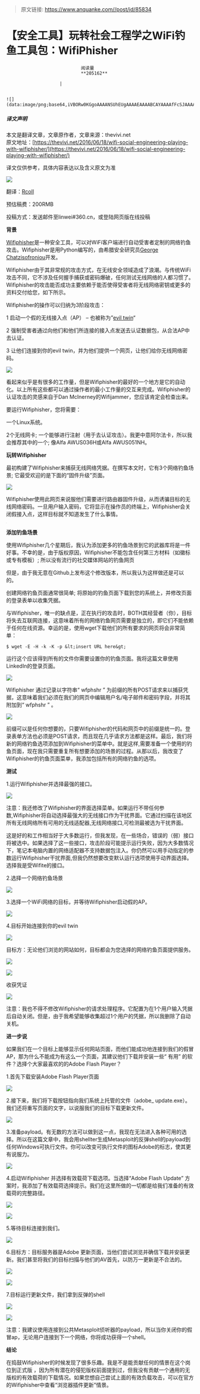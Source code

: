 > 原文链接: https://www.anquanke.com//post/id/85834 


# 【安全工具】玩转社会工程学之WiFi钓鱼工具包：WifiPhisher


                                阅读量   
                                **205162**
                            
                        |
                        
                                                                                                                                    ![](data:image/png;base64,iVBORw0KGgoAAAANSUhEUgAAAAEAAAABCAYAAAAfFcSJAAAAAXNSR0IArs4c6QAAAARnQU1BAACxjwv8YQUAAAAJcEhZcwAADsQAAA7EAZUrDhsAAAANSURBVBhXYzh8+PB/AAffA0nNPuCLAAAAAElFTkSuQmCC)
                                                                                            



##### 译文声明

本文是翻译文章，文章原作者，文章来源：thevivi.net
                                <br>原文地址：[https://thevivi.net/2016/06/18/wifi-social-engineering-playing-with-wifiphisher/](https://thevivi.net/2016/06/18/wifi-social-engineering-playing-with-wifiphisher/)

译文仅供参考，具体内容表达以及含义原文为准

**[![](https://p2.ssl.qhimg.com/t018202518e62e4fe07.png)](https://p2.ssl.qhimg.com/t018202518e62e4fe07.png)**

翻译：[RcoIl](http://bobao.360.cn/member/contribute?uid=870482963)

预估稿费：200RMB

投稿方式：发送邮件至linwei#360.cn，或登陆网页版在线投稿



**背景**

[Wifiphisher](https://github.com/wifiphisher/wifiphisher)是一种安全工具，可以对WiFi客户端进行自动受害者定制的网络钓鱼攻击。Wifiphisher是用Python编写的，由希腊安全研究员[George Chatzisofroniou](https://twitter.com/_sophron)开发。

Wifiphisher由于其非常规的攻击方式，在无线安全领域造成了浪潮。与传统WiFi攻击不同，它不涉及任何握手捕获或密码爆破，任何测试无线网络的人都习惯了。Wifiphisher的攻击能否成功主要依赖于能否使得受害者将无线网络密钥或更多的资料交付给您，如下所示。

Wifiphisher的操作可以归纳为3阶段攻击：

1 启动一个假的无线接入点（AP） – 也被称为”[evil twin](http://searchsecurity.techtarget.com/definition/evil-twin)“

2 强制受害者通过向他们和他们所连接的接入点发送去认证数据包，从合法AP中去认证。

3 让他们连接到你的evil twin，并为他们提供一个网页，让他们给你无线网络密码。

[![](https://p2.ssl.qhimg.com/t01fd55b3ae11456822.png)](https://p2.ssl.qhimg.com/t01fd55b3ae11456822.png)

看起来似乎是有很多的工作量，但是Wifiphisher的最好的一个地方是它的自动化。以上所有这些都可以通过操作者的最小工作量的交互来完成。Wifiphisher的认证攻击的灵感来自于Dan McInerney的Wifijammer，您应该肯定会检查出来。

要运行Wifiphisher，您将需要：

一个Linux系统。

2个无线网卡; 一个能够进行注射（用于去认证攻击）。我更中意阿尔法卡，所以我会推荐其中的一个; 像Alfa AWUS036H或Alfa AWUS051NH。



**玩转Wifiphisher**

最初构建了Wifiphisher来捕获无线网络凭据。在撰写本文时，它有3个网络钓鱼场景; 它最受欢迎的是下面的“固件升级”页面。

[![](https://p5.ssl.qhimg.com/t01c4a3c56b79f79493.png)](https://p5.ssl.qhimg.com/t01c4a3c56b79f79493.png)

Wifiphisher使用此网页来说服他们需要进行路由器固件升级，从而诱骗目标的无线网络密码。一旦用户输入密码，它将显示在操作员的终端上，Wifiphisher会关闭假接入点，这样目标就不知道发生了什么事情。

[![](data:image/png;base64,iVBORw0KGgoAAAANSUhEUgAAAAEAAAABCAYAAAAfFcSJAAAAAXNSR0IArs4c6QAAAARnQU1BAACxjwv8YQUAAAAJcEhZcwAADsQAAA7EAZUrDhsAAAANSURBVBhXYzh8+PB/AAffA0nNPuCLAAAAAElFTkSuQmCC)](https://p1.ssl.qhimg.com/t01e8fc218bf1ace48d.png)



**添加钓鱼场景**

使用Wifiphisher几个星期后，我认为添加更多的钓鱼场景到它的武器库将是一件好事。不幸的是，由于版权原因，Wifiphisher不能包含任何第三方材料（如徽标或专有模板）; 所以没有流行的社交媒体网站的钓鱼网页

但是，由于我无意在Github上发布这个修改版本，所以我认为这样做还是可以的。

创建网络钓鱼页面通常很简单; 将原始的钓鱼页面下载到您的系统上，并修改页面的登录表单以收集凭据。

与Wifiphisher，唯一的缺点是，正在执行的攻击时，BOTH其经营者（你），目标将失去互联网连接，这意味着所有的网络钓鱼网页需要是独立的，即它们不能依赖于任何在线资源。幸运的是，使用wget下载他们的所有要求的网页将会非常简单：

```
$ wget -E -H -k -K -p &lt;insert URL here&gt;
```

运行这个应该得到所有的文件你需要设置你的钓鱼页面。我将这篇文章使用LinkedIn的登录页面。

[![](https://p4.ssl.qhimg.com/t017f29011379031d7a.png)](https://p4.ssl.qhimg.com/t017f29011379031d7a.png)

Wifiphisher 通过记录以字符串“ wfphshr ” 为前缀的所有POST请求来以捕获凭据，这意味着我们必须在我们的网页中编辑用户名/电子邮件和密码字段，并将其附加到“ wfphshr ” 。

[![](https://p4.ssl.qhimg.com/t0112afc53d7da74a09.png)](https://p4.ssl.qhimg.com/t0112afc53d7da74a09.png)

前缀可以是任何你想要的，只要Wifiphisher的代码和网页中的前缀是统一的。登录表单方法也必须是POST请求，而且现在几乎请求方法都是这样。最后，我们将新的网络钓鱼选项添加到Wifiphisher的菜单中。就是这样,需要准备一个使用的钓鱼页面，现在我只需要重复所有想要添加的场景的过程。从那以后，我改变了Wifiphisher的钓鱼页面菜单，我添加包括所有的网络钓鱼的选项。



**测试**

1.运行Wifiphisher并选择最强的接口。

[![](https://p0.ssl.qhimg.com/t012892a0d681424708.png)](https://p0.ssl.qhimg.com/t012892a0d681424708.png)

注意：我还修改了Wifiphisher的界面选择菜单。如果运行不带任何参数,Wifiphisher将自动选择最强大的无线接口作为干扰界面。它通过扫描在该地区所有无线网络所有可用的无线适配器,无线网络接口,可检测最被选为干扰界面。

这是好的和工作相当好于大多数运行，但我发现，在一些场合，错误的（弱）接口将被选中。如果选择了这一些接口，攻击阶段可能提示运行失败，因为大多数情况下，笔记本电脑内置的网络适配器不支持数据包注入。你仍然可以用手动指定的参数运行Wifiphisher干扰界面,但我仍然想要改变默认运行选项使用手动界面选择。选择我是受Wifite的接口。

2.选择一个网络钓鱼场景

[![](https://p0.ssl.qhimg.com/t01553cb4ab766b2bc7.png)](https://p0.ssl.qhimg.com/t01553cb4ab766b2bc7.png)

3.选择一个WiFi网络的目标，并等待Wifiphisher启动假的AP。

[![](https://p1.ssl.qhimg.com/t010c0ca77dcee6fcf2.png)](https://p1.ssl.qhimg.com/t010c0ca77dcee6fcf2.png)

4.目标开始连接到你的evil twin

[![](https://p4.ssl.qhimg.com/t01b81c7833e74000eb.png)](https://p4.ssl.qhimg.com/t01b81c7833e74000eb.png)

目标方：无论他们浏览的网站如何，目标都会为您选择的网络钓鱼页面提供服务。

[![](https://p0.ssl.qhimg.com/t0130c3ee48952a2fbd.png)](https://p0.ssl.qhimg.com/t0130c3ee48952a2fbd.png)

[![](https://p5.ssl.qhimg.com/t010f6616e244be2851.png)](https://p5.ssl.qhimg.com/t010f6616e244be2851.png)

收获凭证

[![](https://p4.ssl.qhimg.com/t014191385fa89c00d7.png)](https://p4.ssl.qhimg.com/t014191385fa89c00d7.png)

注意：我也不得不修改Wifiphisher的请求处理程序。它配置为在1个用户输入凭据后自动关闭。但是，由于我希望能够收集超过1个用户的凭据，所以我删除了自动关机。



**进一步说**

如果我们在一个目标上能够显示任何网站页面，而他们能成功地连接到我们的假冒AP，那为什么不能成为有这么一个页面，其建议他们下载并安装一些“ 有用” 的软件？选择个大家最喜欢的的Adobe Flash Player？

1.首先下载安装Adobe Flash Player页面

[![](https://p0.ssl.qhimg.com/t0107f4180db79ab6a7.png)](https://p0.ssl.qhimg.com/t0107f4180db79ab6a7.png)

2.接下来，我们将下载按钮指向我们系统上托管的文件（adobe_ update.exe）。我们还将重写页面的文字，以说服我们的目标下载更新文件。

[![](https://p5.ssl.qhimg.com/t01751bd40ffb96d0c9.png)](https://p5.ssl.qhimg.com/t01751bd40ffb96d0c9.png)

3.准备payload。有无数的方法可以做到这一点，我现在无法进入各种可用的选择。所以在这篇文章中，我会用shellter生成Metasploit的反弹shell的payload到任何Windows可执行文件。你可以改变可执行文件的图标Adobe的标志，使其更有说服力。

[![](https://p4.ssl.qhimg.com/t0166ffca1203fb8c79.png)](https://p4.ssl.qhimg.com/t0166ffca1203fb8c79.png)

4.启动Wifiphisher 并选择有效载荷下载选项。当选择“Adobe Flash Update” 方案时，我添加了有效载荷选择提示。我们在这里所做的一切都是给我们准备的有效载荷的完整路径。

[![](https://p4.ssl.qhimg.com/t0145a046b29bbc94f7.png)](https://p4.ssl.qhimg.com/t0145a046b29bbc94f7.png)

[![](https://p2.ssl.qhimg.com/t01c9a1717a8f82ff3a.png)](https://p2.ssl.qhimg.com/t01c9a1717a8f82ff3a.png)

5.等待目标连接到我们。

[![](https://p4.ssl.qhimg.com/t01765fb935d5ab6d1e.png)](https://p4.ssl.qhimg.com/t01765fb935d5ab6d1e.png)

6.目标方：目标服务器是Adobe 更新页面，当他们尝试浏览并确信下载并安装更新。我们甚至将我们的目标扫描与他们的AV首先，以防万一更新是不合法的。

[![](https://p2.ssl.qhimg.com/t013c759b91c79ba7b9.png)](https://p2.ssl.qhimg.com/t013c759b91c79ba7b9.png)

[![](https://p3.ssl.qhimg.com/t01bf8ea0fcb5bda4d5.png)](https://p3.ssl.qhimg.com/t01bf8ea0fcb5bda4d5.png)

7.目标运行更新文件，我们拿到反弹的shell

[![](https://p2.ssl.qhimg.com/t01fe4b4452d8bc89ee.png)](https://p2.ssl.qhimg.com/t01fe4b4452d8bc89ee.png)

[![](https://p4.ssl.qhimg.com/t01c04e3d0c8f17bb9f.png)](https://p4.ssl.qhimg.com/t01c04e3d0c8f17bb9f.png)

注意：我建议使用连接到公共Metasploit侦听器的payload，所以当你关闭你的假冒ap，无论用户连接到下一个网络，你将成功获得一个shell。



**结论**

在捣鼓Wifiphisher的时候发现了很多乐趣。我是不是能贡献任何的情景在这个岗位到正式版 ，因为所有潜在的侵犯版权前面提到过，但我没有贡献一个通用的无版权的有效载荷的下载情况。如果您想自己尝试上面的有效负载攻击，可以在官方的Wifiphisher中查看“浏览器插件更新”情景。
